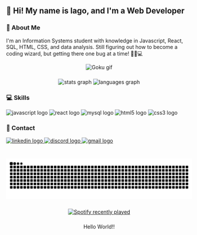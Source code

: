 <h2 align="left">🤙 Hi! My name is Iago, and I'm a Web Developer</h2>

###

<h3 align="left">👾 About Me</h3>

<p align="left">
  I'm an Information Systems student with knowledge in Javascript, React, SQL, HTML, CSS, and data analysis.
  Still figuring out how to become a coding wizard, but getting there one bug at a time! 🧙‍♂️💻
</p>

<!-- Goku gif -->
<div align="center">
  <img height="150" src="https://i.pinimg.com/originals/d3/4f/8b/d34f8bc75c2860fc863f896e883e13e8.gif" alt="Goku gif" />
</div>

###

<div align="center">
  <img src="https://github-readme-stats.vercel.app/api?username=iagoiagodev&hide_title=false&hide_rank=false&show_icons=true&include_all_commits=true&count_private=true&disable_animations=false&theme=dracula&locale=en&hide_border=false" height="150" alt="stats graph"  />
  <img src="https://github-readme-stats.vercel.app/api/top-langs?username=iagoiagodev&locale=en&hide_title=false&layout=compact&card_width=320&langs_count=5&theme=dracula&hide_border=false" height="150" alt="languages graph"  />
</div>

###

<h3 align="left">💻 Skills</h3>
<div align="left">
  <img src="https://img.shields.io/badge/javascript-%23323330.svg?style=for-the-badge&logo=javascript&logoColor=%23F7DF1E" height="30" alt="javascript logo"/>
  <img src="https://img.shields.io/badge/react-%2320232a.svg?style=for-the-badge&logo=react&logoColor=%2361DAFB" height="30" alt="react logo"/>
  <img src="https://img.shields.io/badge/mysql-4479A1.svg?style=for-the-badge&logo=mysql&logoColor=white" height="30" alt="mysql logo"/>
  <img src="https://img.shields.io/badge/html5-%23E34F26.svg?style=for-the-badge&logo=html5&logoColor=white" height="30" alt="html5 logo"/>
  <img src="https://img.shields.io/badge/css3-%231572B6.svg?style=for-the-badge&logo=css3&logoColor=white" height="30" alt="css3 logo"/>
</div>

###

<h3 align="left">📱 Contact</h3>

<div align="left">
  <a href="https://www.linkedin.com/in/iagolaferl/" target="_blank">
    <img src="https://img.shields.io/static/v1?message=Iago%20Laferl&logo=linkedin&label=LinkedIn&color=202225&logoColor=white&labelColor=0077B5&style=for-the-badge" height="30" alt="linkedin logo"  />
  </a>
  <a href="https://discord.gg/xKSGnyd4" target="_blank">
    <img src="https://img.shields.io/static/v1?message=iagoiago&logo=discord&label=Discord&color=202225&logoColor=white&labelColor=7289DA&style=for-the-badge" height="30" alt="discord logo"  />
  </a>
  <a href="mailto:iagolaferl1401@gmail.com" target="_blank">
    <img src="https://img.shields.io/static/v1?message=iagolaferl1401@gmail.com&logo=gmail&label=Gmail&color=202225&logoColor=white&labelColor=D14836&style=for-the-badge" height="30" alt="gmail logo"  />
  </a>
</div>

###

<br clear="both">

<div align="center">
  <img src="https://raw.githubusercontent.com/iagoiagodev/iagoiagodev/output/snake.svg" alt="Snake animation" />
</div>

###

<div align="center">
  <a href="https://open.spotify.com/user/iagolaferl">
    <img src="https://spotify-recently-played-readme.vercel.app/api?user=iagolaferl&count=5&unique=true" alt="Spotify recently played"  />
  </a>
</div>

###

<p align="center">Hello World!!</p>
